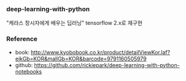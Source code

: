 ### deep-learning-with-python
"케라스 창시자에게 배우는 딥러닝" tensorflow 2.x로 재구현

### Reference
* book: http://www.kyobobook.co.kr/product/detailViewKor.laf?ejkGb=KOR&mallGb=KOR&barcode=9791160505979
* github: https://github.com/rickiepark/deep-learning-with-python-notebooks

